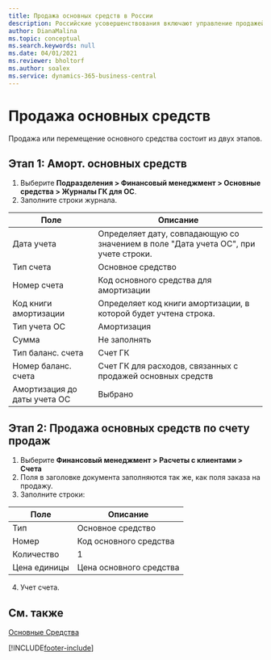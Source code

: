 ```yaml
---
title: Продажа основных средств в России
description: Российские усовершенствования включают управление продажей или перемещением основных средств.
author: DianaMalina
ms.topic: conceptual
ms.search.keywords: null
ms.date: 04/01/2021
ms.reviewer: bholtorf
ms.author: soalex
ms.service: dynamics-365-business-central
---
```


# Продажа основных средств

Продажа или перемещение основного средства состоит из двух этапов.

## Этап 1: Аморт. основных средств

1. Выберите **Подразделения > Финансовый менеджмент > Основные средства > Журналы ГК для ОС**.
2. Заполните строки журнала.

| Поле                       | Описание                                                  |
| --------------------------- | ------------------------------------------------------------ |
| Дата учета                | Определяет дату, совпадающую со значением в поле "Дата учета ОС", при учете строки. |
| Тип счета                | Основное средство                                                  |
| Номер счета                 | Код основного средства для амортизации                            |
| Код книги амортизации      | Определяет код книги амортизации, в которой будет учтена строка. |
| Тип учета ОС             | Амортизация                                                 |
| Сумма                      | Не заполнять                                                     |
| Тип баланс. счета           | Счет ГК                                                  |
| Номер баланс. счета             | Счет ГК для расходов, связанных с продажей основных средств |
| Амортизация до даты учета ОС | Выбрано                                                     |

## Этап 2: Продажа основных средств по счету продаж

1. Выберите **Финансовый менеджмент > Расчеты с клиентами > Счета**
2. Поля в заголовке документа заполняются так же, как поля заказа на продажу.
3. Заполните строки:

| Поле      | Описание          |
| ---------- | -------------------- |
| Тип       | Основное средство          |
| Номер        | Код основного средства     |
| Количество   | 1                    |
| Цена единицы | Цена основного средства |

4. Учет счета.

## См. также

[Основные Средства](fixed-assets.md)  


[!INCLUDE[footer-include](../../includes/footer-banner.md)]